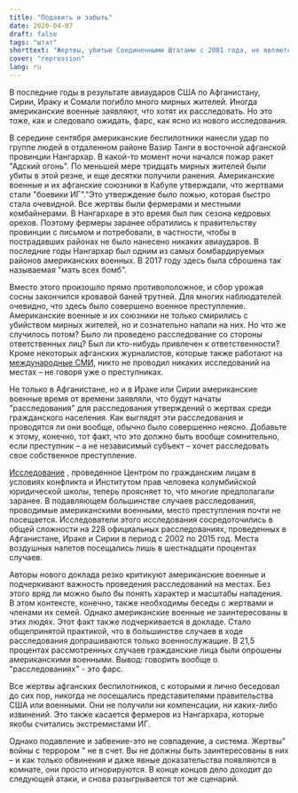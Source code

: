 ```yaml
---
title: "Подавить и забыть"
date: 2020-04-07
draft: false
tags: "штат"
shorttext: "Жертвы, убитые Соединенными Штатами с 2001 года, не являются жертвами. Образование объявлено, но никогда не проводится. Вот так растет ненависть!"
cover: "repression"
lang: ru
---
```


В последние годы в результате авиаударов США по Афганистану, Сирии, Ираку и Сомали погибло много мирных жителей. Иногда американские военные заявляют, что хотят их расследовать. Но это тоже, как и следовало ожидать, фарс, как ясно из нового исследования.

В середине сентября американские беспилотники нанесли удар по группе людей в отдаленном районе Вазир Танги в восточной афганской провинции Нангархар. В какой-то момент ночи начался пожар ракет "Адский огонь". По меньшей мере тридцать мирных жителей были убиты в этой резне, и еще десятки получили ранения. Американские военные и их афганские союзники в Кабуле утверждали, что жертвами стали "боевики ИГ"."Это утверждение было ложью, которая быстро стала очевидной. Все жертвы были фермерами и местными комбайнерами. В Нангархаре в это время был пик сезона кедровых орехов. Поэтому фермеры заранее обратились к правительству провинции с письмом и потребовали, в частности, чтобы в пострадавших районах не было нанесено никаких авиаударов. В последние годы Нангархар был одним из самых бомбардируемых районов американских военных. В 2017 году здесь была сброшена так называемая "мать всех бомб".

Вместо этого произошло прямо противоположное, и сбор урожая сосны закончился кровавой баней трутней. Для многих наблюдателей очевидно, что здесь было совершено военное преступление. Американские военные и их союзники не только смирились с убийством мирных жителей, но и сознательно напали на них. Но что же случилось потом? Было ли проведено расследование со стороны ответственных лиц? Был ли кто-нибудь привлечен к ответственности? Кроме некоторых афганских журналистов, которые также работают на [международные СМИ](https://www.reuters.com/article/us-afghanistan-attack-drones/u-s-drone-strike-kills-30-pine-nut-farm-workers-in-afghanistan-idUSKBN1W40NW "U.S. drone strike kills 30 pine nut farm workers in Afghanistan"), никто не проводил никаких исследований на местах – не говоря уже о преступниках.

Не только в Афганистане, но и в Ираке или Сирии американские военные время от времени заявляли, что будут начаты "расследования" для расследования утверждений о жертвах среди гражданского населения. Как выглядят эти расследования и проводятся ли они вообще, обычно было совершенно неясно. Добавьте к этому, конечно, тот факт, что это должно быть вообще сомнительно, если преступник – а не независимый субъект – хочет расследовать свое собственное преступление.

[Исследование](/static/downloads/in_search_of_answers_report_-_us_military_investigations_and_civilian_harm.pdf "IN SEARCH OF ANSWERS: U.S. Military Investigations and Civilian Harm")
, проведенное Центром по гражданским лицам в условиях конфликта и Институтом прав человека колумбийской юридической школы, теперь проясняет то, что многие предполагали заранее. В подавляющем большинстве случаев расследования, проводимые американскими военными, место преступления почти не посещается. Исследователи этого исследования сосредоточились в общей сложности на 228 официальных расследованиях, проведенных в Афганистане, Ираке и Сирии в период с 2002 по 2015 год. Места воздушных налетов посещались лишь в шестнадцати процентах случаев.

Авторы нового доклада резко критикуют американские военные и подчеркивают важность проведения расследований на местах. Без этого вряд ли можно было бы понять характер и масштабы нападения. В этом контексте, конечно, также необходимы беседы с жертвами и членами их семей. Однако американские военные не заинтересованы в этих людях. Этот факт также подчеркивается в докладе. Стало общепринятой практикой, что в большинстве случаев в ходе расследования допрашиваются только военнослужащие. В 21,5 процентах рассмотренных случаев гражданские лица были опрошены американскими военными. Вывод: говорить вообще о "расследованиях" - это фарс.

Все жертвы афганских беспилотников, с которыми я лично беседовал до сих пор, никогда не посещались представителями правительства США или военными. Они не получили ни компенсации, ни каких-либо извинений. Это также касается фермеров из Нангархара, которые якобы считались экстремистами ИГ.

Однако подавление и забвение-это не совпадение, а система. Жертвы" войны с террором " не в счет. Вы не должны быть заинтересованы в них – и как только обвинения и даже явные доказательства появляются в комнате, они просто игнорируются. В конце концов дело доходит до следующей атаки, и снова разыгрывается тот же сценарий.

